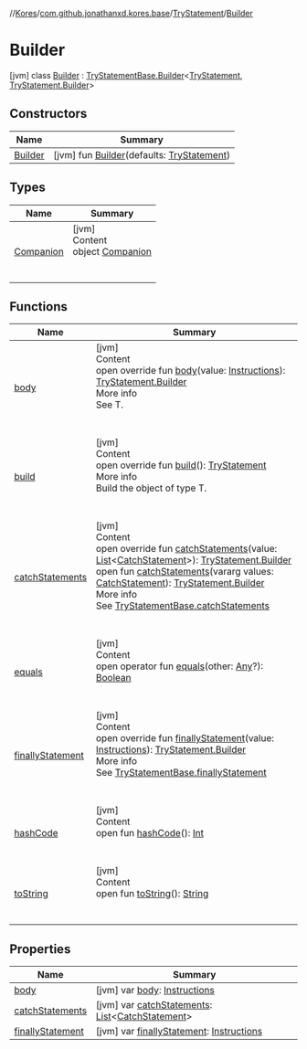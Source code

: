 //[Kores](../../../index.md)/[com.github.jonathanxd.kores.base](../../index.md)/[TryStatement](../index.md)/[Builder](index.md)



# Builder  
 [jvm] class [Builder](index.md) : [TryStatementBase.Builder](../../-try-statement-base/-builder/index.md)<[TryStatement](../index.md), [TryStatement.Builder](index.md)>    


## Constructors  
  
|  Name|  Summary| 
|---|---|
| <a name="com.github.jonathanxd.kores.base/TryStatement.Builder/Builder/#com.github.jonathanxd.kores.base.TryStatement/PointingToDeclaration/"></a>[Builder](-builder.md)| <a name="com.github.jonathanxd.kores.base/TryStatement.Builder/Builder/#com.github.jonathanxd.kores.base.TryStatement/PointingToDeclaration/"></a> [jvm] fun [Builder](-builder.md)(defaults: [TryStatement](../index.md))   <br>


## Types  
  
|  Name|  Summary| 
|---|---|
| <a name="com.github.jonathanxd.kores.base/TryStatement.Builder.Companion///PointingToDeclaration/"></a>[Companion](-companion/index.md)| <a name="com.github.jonathanxd.kores.base/TryStatement.Builder.Companion///PointingToDeclaration/"></a>[jvm]  <br>Content  <br>object [Companion](-companion/index.md)  <br><br><br>


## Functions  
  
|  Name|  Summary| 
|---|---|
| <a name="com.github.jonathanxd.kores.base/TryStatement.Builder/body/#com.github.jonathanxd.kores.Instructions/PointingToDeclaration/"></a>[body](body.md)| <a name="com.github.jonathanxd.kores.base/TryStatement.Builder/body/#com.github.jonathanxd.kores.Instructions/PointingToDeclaration/"></a>[jvm]  <br>Content  <br>open override fun [body](body.md)(value: [Instructions](../../../com.github.jonathanxd.kores/-instructions/index.md)): [TryStatement.Builder](index.md)  <br>More info  <br>See T.  <br><br><br>
| <a name="com.github.jonathanxd.kores.base/TryStatement.Builder/build/#/PointingToDeclaration/"></a>[build](build.md)| <a name="com.github.jonathanxd.kores.base/TryStatement.Builder/build/#/PointingToDeclaration/"></a>[jvm]  <br>Content  <br>open override fun [build](build.md)(): [TryStatement](../index.md)  <br>More info  <br>Build the object of type T.  <br><br><br>
| <a name="com.github.jonathanxd.kores.base/TryStatement.Builder/catchStatements/#kotlin.collections.List[com.github.jonathanxd.kores.base.CatchStatement]/PointingToDeclaration/"></a>[catchStatements](catch-statements.md)| <a name="com.github.jonathanxd.kores.base/TryStatement.Builder/catchStatements/#kotlin.collections.List[com.github.jonathanxd.kores.base.CatchStatement]/PointingToDeclaration/"></a>[jvm]  <br>Content  <br>open override fun [catchStatements](catch-statements.md)(value: [List](https://kotlinlang.org/api/latest/jvm/stdlib/kotlin.collections/-list/index.html)<[CatchStatement](../../-catch-statement/index.md)>): [TryStatement.Builder](index.md)  <br>open fun [catchStatements](../../-try-statement-base/-builder/catch-statements.md)(vararg values: [CatchStatement](../../-catch-statement/index.md)): [TryStatement.Builder](index.md)  <br>More info  <br>See [TryStatementBase.catchStatements](../../-try-statement-base/catch-statements.md)  <br><br><br>
| <a name="kotlin/Any/equals/#kotlin.Any?/PointingToDeclaration/"></a>[equals](../../../com.github.jonathanxd.kores.util/-simple-resolver/index.md#%5Bkotlin%2FAny%2Fequals%2F%23kotlin.Any%3F%2FPointingToDeclaration%2F%5D%2FFunctions%2F-427383591)| <a name="kotlin/Any/equals/#kotlin.Any?/PointingToDeclaration/"></a>[jvm]  <br>Content  <br>open operator fun [equals](../../../com.github.jonathanxd.kores.util/-simple-resolver/index.md#%5Bkotlin%2FAny%2Fequals%2F%23kotlin.Any%3F%2FPointingToDeclaration%2F%5D%2FFunctions%2F-427383591)(other: [Any](https://kotlinlang.org/api/latest/jvm/stdlib/kotlin/-any/index.html)?): [Boolean](https://kotlinlang.org/api/latest/jvm/stdlib/kotlin/-boolean/index.html)  <br><br><br>
| <a name="com.github.jonathanxd.kores.base/TryStatement.Builder/finallyStatement/#com.github.jonathanxd.kores.Instructions/PointingToDeclaration/"></a>[finallyStatement](finally-statement.md)| <a name="com.github.jonathanxd.kores.base/TryStatement.Builder/finallyStatement/#com.github.jonathanxd.kores.Instructions/PointingToDeclaration/"></a>[jvm]  <br>Content  <br>open override fun [finallyStatement](finally-statement.md)(value: [Instructions](../../../com.github.jonathanxd.kores/-instructions/index.md)): [TryStatement.Builder](index.md)  <br>More info  <br>See [TryStatementBase.finallyStatement](../../-try-statement-base/finally-statement.md)  <br><br><br>
| <a name="kotlin/Any/hashCode/#/PointingToDeclaration/"></a>[hashCode](../../../com.github.jonathanxd.kores.util/-simple-resolver/index.md#%5Bkotlin%2FAny%2FhashCode%2F%23%2FPointingToDeclaration%2F%5D%2FFunctions%2F-427383591)| <a name="kotlin/Any/hashCode/#/PointingToDeclaration/"></a>[jvm]  <br>Content  <br>open fun [hashCode](../../../com.github.jonathanxd.kores.util/-simple-resolver/index.md#%5Bkotlin%2FAny%2FhashCode%2F%23%2FPointingToDeclaration%2F%5D%2FFunctions%2F-427383591)(): [Int](https://kotlinlang.org/api/latest/jvm/stdlib/kotlin/-int/index.html)  <br><br><br>
| <a name="kotlin/Any/toString/#/PointingToDeclaration/"></a>[toString](../../../com.github.jonathanxd.kores.util/-simple-resolver/index.md#%5Bkotlin%2FAny%2FtoString%2F%23%2FPointingToDeclaration%2F%5D%2FFunctions%2F-427383591)| <a name="kotlin/Any/toString/#/PointingToDeclaration/"></a>[jvm]  <br>Content  <br>open fun [toString](../../../com.github.jonathanxd.kores.util/-simple-resolver/index.md#%5Bkotlin%2FAny%2FtoString%2F%23%2FPointingToDeclaration%2F%5D%2FFunctions%2F-427383591)(): [String](https://kotlinlang.org/api/latest/jvm/stdlib/kotlin/-string/index.html)  <br><br><br>


## Properties  
  
|  Name|  Summary| 
|---|---|
| <a name="com.github.jonathanxd.kores.base/TryStatement.Builder/body/#/PointingToDeclaration/"></a>[body](body.md)| <a name="com.github.jonathanxd.kores.base/TryStatement.Builder/body/#/PointingToDeclaration/"></a> [jvm] var [body](body.md): [Instructions](../../../com.github.jonathanxd.kores/-instructions/index.md)   <br>
| <a name="com.github.jonathanxd.kores.base/TryStatement.Builder/catchStatements/#/PointingToDeclaration/"></a>[catchStatements](catch-statements.md)| <a name="com.github.jonathanxd.kores.base/TryStatement.Builder/catchStatements/#/PointingToDeclaration/"></a> [jvm] var [catchStatements](catch-statements.md): [List](https://kotlinlang.org/api/latest/jvm/stdlib/kotlin.collections/-list/index.html)<[CatchStatement](../../-catch-statement/index.md)>   <br>
| <a name="com.github.jonathanxd.kores.base/TryStatement.Builder/finallyStatement/#/PointingToDeclaration/"></a>[finallyStatement](finally-statement.md)| <a name="com.github.jonathanxd.kores.base/TryStatement.Builder/finallyStatement/#/PointingToDeclaration/"></a> [jvm] var [finallyStatement](finally-statement.md): [Instructions](../../../com.github.jonathanxd.kores/-instructions/index.md)   <br>

